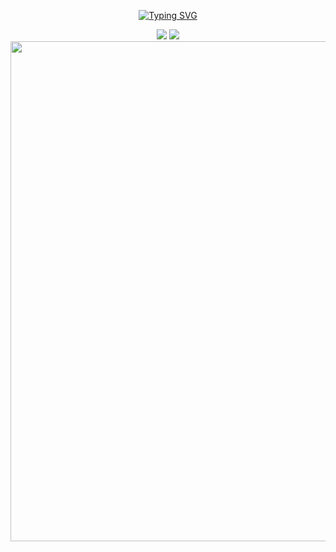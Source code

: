 
<p align="center">
    <a href="https://github.com/Octaver2131">
        <img src="https://readme-typing-svg.demolab.com?font=Orbitron&weight=600&size=32&pause=1000&color=0366D6&center=true&width=800&height=100&lines=Welcome+to+my+Github+profile!;I'm+Octaver." alt="Typing SVG" />
    </a>
</p>

<p align="center">
    <picture>
        <source srcset="https://github-readme-stats.vercel.app/api?username=Octaver2131&show_icons=true&hide_border=true&line_height=24&theme=github_dark" media="(prefers-color-scheme: dark)" />
        <img src="https://github-readme-stats.vercel.app/api?username=Octaver2131&show_icons=true&hide_border=true&line_height=24" />
    </picture>
    <picture>
        <source srcset="https://github-readme-stats.vercel.app/api/top-langs/?username=Octaver2131&layout=compact&hide_border=true&langs_count=8&theme=github_dark" media="(prefers-color-scheme: dark)" />
        <img src="https://github-readme-stats.vercel.app/api/top-langs/?username=Octaver2131&layout=compact&hide_border=true&langs_count=8" />
    </picture>
    
<br/>
    <a href="https://github.com/Octaver2131">
        <img width="800" src="https://github-readme-activity-graph.vercel.app/graph?username=Octaver2131&theme=github-dark&hide_border=true&area=true" />
    </a>
<br/>

<p align="center">
    
</p>


